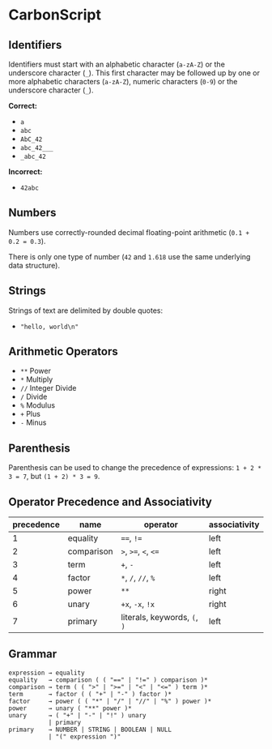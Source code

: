 # CarbonScript

## Identifiers

Identifiers must start with an alphabetic character (`a-zA-Z`) or the
underscore character (`_`). This first character may be followed up by
one or more alphabetic characters (`a-zA-Z`), numeric characters (`0-9`)
or the underscore character (`_`).

**Correct:**

- `a`
- `abc`
- `AbC_42`
- `abc_42___`
- `_abc_42`

**Incorrect:**

- `42abc`

## Numbers

Numbers use correctly-rounded decimal floating-point arithmetic
(`0.1 + 0.2 = 0.3`).

There is only one type of number (`42` and `1.618` use the same
underlying data structure).

## Strings

Strings of text are delimited by double quotes:

- `"hello, world\n"`

## Arithmetic Operators

- `**` Power
- `*` Multiply
- `//` Integer Divide
- `/` Divide
- `%` Modulus
- `+` Plus
- `-` Minus

## Parenthesis

Parenthesis can be used to change the precedence of expressions:
`1 + 2 * 3 = 7`, but `(1 + 2) * 3 = 9`.

## Operator Precedence and Associativity

| precedence | name       | operator                     | associativity |
| ---------- | ---------- | ---------------------------- | ------------- |
| 1          | equality   | `==`, `!=`                   | left          |
| 2          | comparison | `>`, `>=`, `<`, `<=`         | left          |
| 3          | term       | `+`, `-`                     | left          |
| 4          | factor     | `*`, `/`, `//`, `%`          | left          |
| 5          | power      | `**`                         | right         |
| 6          | unary      | `+x`, `-x`, `!x`             | right         |
| 7          | primary    | literals, keywords, `(`, `)` | left          |

## Grammar

```
expression → equality
equality   → comparison ( ( "==" | "!=" ) comparison )*
comparison → term ( ( ">" | ">=" | "<" | "<=" ) term )*
term       → factor ( ( "+" | "-" ) factor )*
factor     → power ( ( "*" | "/" | "//" | "%" ) power )*
power      → unary ( "**" power )*
unary      → ( "+" | "-" | "!" ) unary
           | primary
primary    → NUMBER | STRING | BOOLEAN | NULL
           | "(" expression ")"
```
